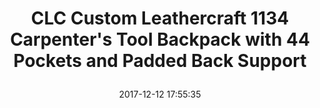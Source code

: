 ---
title: > #shorten me
  CLC Custom Leathercraft 1134 Carpenter's Tool Backpack with 44 Pockets and Padded Back Support
name: >
  CLC Custom Leathercraft 1134 Carpenter's Tool Backpack with 44 Pockets and Padded Back Support
date: "2017-12-12 17:55:35"
buy_now: "https://www.amazon.com/Custom-Leathercraft-1134-Carpenters-Backpack/dp/B0047O3PFC?psc=1&SubscriptionId=AKIAIA5RBQIWQVTCUEUQ&tag=coldcutdeals-20&linkCode=xm2&camp=2025&creative=165953&creativeASIN=B0047O3PFC"
description_markdown: >-

  - ZIPPER ENCLOSURES: Two main zippered compartments, one for tools and parts, one for a cordless drill and battery

  - POCKET ADJUSTS TO ACCOMMODATE ITEMS: Adjustable compression pocket accepts bulky items

  - BACK SUPPORT: Comfortable padded back support and shoulder straps with adjustable chest strap

  - CARRYING HANDLES: Convenient exterior pocket and dual handles at top

  - PLENTY OF POCKETS: 41 pockets inside and 7 pockets outside to organize a wide variety of tools and accessories


tweet_id_str: "940641292295565313"
price: "$89.95"
list_price: "$89.95"
deal_price: "$39.99"
you_save: "$49.96 (56%)"
asin: "B0047O3PFC"
image: "https://images-na.ssl-images-amazon.com/images/I/41jbqSbbnML.jpg"
---